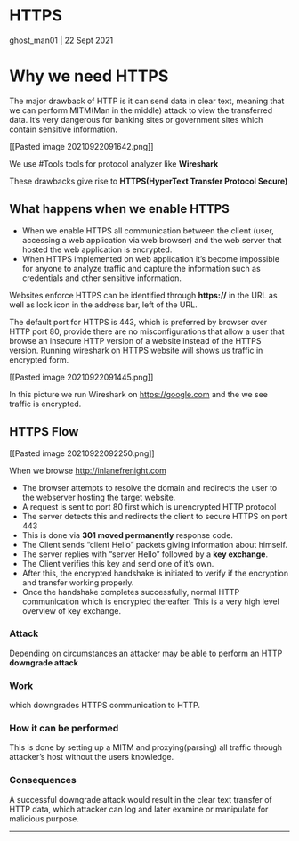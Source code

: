 # HTTPS

ghost_man01 | 22 Sept 2021

# Why we need HTTPS

The major drawback of HTTP is it can send data in clear text, meaning that we can perform MITM(Man in the middle) attack to view the transferred data. It’s very dangerous for banking sites or government sites which contain sensitive information.

[[Pasted image 20210922091642.png]]

We use #Tools tools for protocol analyzer like **Wireshark**

These drawbacks give rise to **HTTPS(HyperText Transfer Protocol Secure)**

## What happens when we enable HTTPS

- When we enable HTTPS all communication between the client (user, accessing a web application via web browser) and the web server that hosted the web application is encrypted.
- When HTTPS implemented on web application it’s become impossible for anyone to analyze traffic and capture the information such as credentials and other sensitive information.

Websites enforce HTTPS can be identified through **https://** in the URL as well as lock icon in the address bar, left of the URL.

The default port for HTTPS is 443, which is preferred by browser over HTTP port 80, provide there are no misconfigurations that allow a user that browse an insecure HTTP version of a website instead of the HTTPS version. Running wireshark on HTTPS website will shows us traffic in encrypted form.

[[Pasted image 20210922091445.png]]

In this picture we run Wireshark on https://google.com and the we see traffic is encrypted.

## HTTPS Flow

[[Pasted image 20210922092250.png]]

When we browse http://inlanefrenight.com

- The browser attempts to resolve the domain and redirects the user to the webserver hosting the target website.
- A request is sent to port 80 first which is unencrypted HTTP protocol
- The server detects this and redirects the client to secure HTTPS on port 443
- This is done via **301 moved permanently** response code.
- The Client sends “client Hello” packets giving information about himself.
- The server replies with “server Hello” followed by a **key exchange**.
- The Client verifies this key and send one of it’s own.
- After this, the encrypted handshake is initiated to verify if the encryption and transfer working properly.
- Once the handshake completes successfully, normal HTTP communication which is encrypted thereafter. This is a very high level overview of key exchange.

### Attack

Depending on circumstances an attacker may be able to perform an HTTP **downgrade attack**

### Work

which downgrades HTTPS communication to HTTP.

### How it can be performed

This is done by setting up a MITM and proxying(parsing) all traffic through attacker’s host without the users knowledge.

### Consequences

A successful downgrade attack would result in the clear text transfer of HTTP data, which attacker can log and later examine or manipulate for malicious purpose.

---